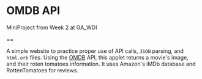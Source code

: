 OMDB API
=================

MiniProject from Week 2 at GA_WDI

==

A simple website to practice proper use of API calls, `JSON` parsing, and `html.erb` files.  Using the [OMDB](http://www.omdbapi.com/) API, this applet returns a movie's image, and their roten tomatoes information.  It uses Amazon's iMDb database and RottenTomatoes for reviews.
